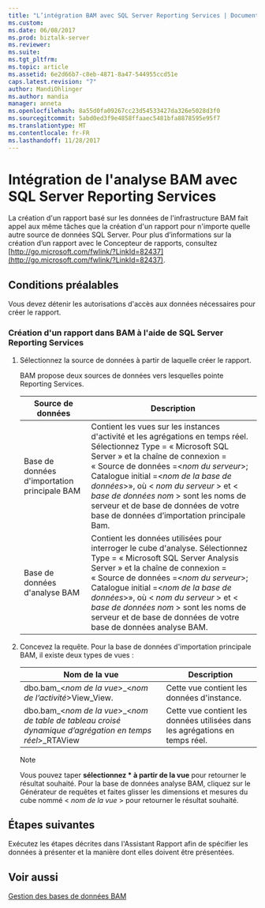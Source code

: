 ```yaml
---
title: "L’intégration BAM avec SQL Server Reporting Services | Documents Microsoft"
ms.custom: 
ms.date: 06/08/2017
ms.prod: biztalk-server
ms.reviewer: 
ms.suite: 
ms.tgt_pltfrm: 
ms.topic: article
ms.assetid: 6e2d66b7-c8eb-4871-8a47-544955ccd51e
caps.latest.revision: "7"
author: MandiOhlinger
ms.author: mandia
manager: anneta
ms.openlocfilehash: 8a55d0fa09267cc23d54533427da326e5028d3f0
ms.sourcegitcommit: 5abd0ed3f9e4858ffaaec5481bfa8878595e95f7
ms.translationtype: MT
ms.contentlocale: fr-FR
ms.lasthandoff: 11/28/2017
---
```

# <a name="how-to-integrate-bam-with-sql-server-reporting-services"></a>Intégration de l'analyse BAM avec SQL Server Reporting Services
La création d'un rapport basé sur les données de l'infrastructure BAM fait appel aux même tâches que la création d'un rapport pour n'importe quelle autre source de données SQL Server. Pour plus d’informations sur la création d’un rapport avec le Concepteur de rapports, consultez [http://go.microsoft.com/fwlink/?LinkId=82437](http://go.microsoft.com/fwlink/?LinkId=82437).  
  
## <a name="prerequisites"></a>Conditions préalables  
 Vous devez détenir les autorisations d'accès aux données nécessaires pour créer le rapport.  
  
### <a name="how-to-create-a-report-in-bam-by-using-sql-server-reporting-service"></a>Création d'un rapport dans BAM à l'aide de SQL Server Reporting Services  
  
1.  Sélectionnez la source de données à partir de laquelle créer le rapport.  
  
     BAM propose deux sources de données vers lesquelles pointe Reporting Services.  
  
    |Source de données| Description|  
    |-----------------|-----------------|  
    |Base de données d'importation principale BAM|Contient les vues sur les instances d'activité et les agrégations en temps réel. Sélectionnez Type = « Microsoft SQL Server » et la chaîne de connexion = « Source de données =\<*nom du serveur*\>; Catalogue initial =\<*nom de la base de données*\>», où \< *nom du serveur* \> et \< *base de données nom* \> sont les noms de serveur et de base de données de votre base de données d’importation principale Bam.|  
    |Base de données d'analyse BAM|Contient les données utilisées pour interroger le cube d'analyse. Sélectionnez Type = « Microsoft SQL Server Analysis Server » et la chaîne de connexion = « Source de données =\<*nom du serveur*\>; Catalogue initial =\<*nom de la base de données*\>», où \< *nom du serveur* \> et \< *base de données nom* \> sont les noms de serveur et de base de données de votre base de données analyse BAM.|  
  
2.  Concevez la requête. Pour la base de données d'importation principale BAM, il existe deux types de vues :  
  
    |Nom de la vue| Description|  
    |---------------|-----------------|  
    |dbo.bam_\<*nom de la vue*\>_\<*nom de l’activité*\>View_View.|Cette vue contient les données d'instance.|  
    |dbo.bam_\<*nom de la vue*\>_\<*nom de table de tableau croisé dynamique d’agrégation en temps réel*\>_RTAView|Cette vue contient les données utilisées dans les agrégations en temps réel.|  
  
    > [!NOTE]
    >  Vous pouvez taper **sélectionnez \* à partir de la vue** pour retourner le résultat souhaité. Pour la base de données analyse BAM, cliquez sur le Générateur de requêtes et faites glisser les dimensions et mesures du cube nommé \< *nom de la vue* \> pour retourner le résultat souhaité.  
  
## <a name="next-steps"></a>Étapes suivantes  
 Exécutez les étapes décrites dans l'Assistant Rapport afin de spécifier les données à présenter et la manière dont elles doivent être présentées.  
  
## <a name="see-also"></a>Voir aussi  
 [Gestion des bases de données BAM](../core/managing-bam-databases.md)